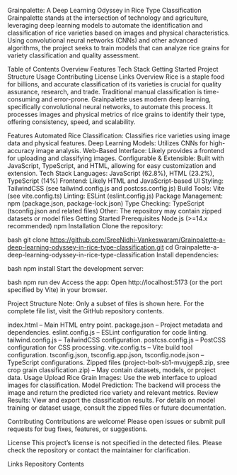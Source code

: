 Grainpalette: A Deep Learning Odyssey in Rice Type Classification
Grainpalette stands at the intersection of technology and agriculture, leveraging deep learning models to automate the identification and classification of rice varieties based on images and physical characteristics. Using convolutional neural networks (CNNs) and other advanced algorithms, the project seeks to train models that can analyze rice grains for variety classification and quality assessment.

Table of Contents
Overview
Features
Tech Stack
Getting Started
Project Structure
Usage
Contributing
License
Links
Overview
Rice is a staple food for billions, and accurate classification of its varieties is crucial for quality assurance, research, and trade. Traditional manual classification is time-consuming and error-prone. Grainpalette uses modern deep learning, specifically convolutional neural networks, to automate this process. It processes images and physical metrics of rice grains to identify their type, offering consistency, speed, and scalability.

Features
Automated Rice Classification: Classifies rice varieties using image data and physical features.
Deep Learning Models: Utilizes CNNs for high-accuracy image analysis.
Web-Based Interface: Likely provides a frontend for uploading and classifying images.
Configurable & Extensible: Built with JavaScript, TypeScript, and HTML, allowing for easy customization and extension.
Tech Stack
Languages: JavaScript (62.8%), HTML (23.2%), TypeScript (14%)
Frontend: Likely HTML and JavaScript-based UI
Styling: TailwindCSS (see tailwind.config.js and postcss.config.js)
Build Tools: Vite (see vite.config.ts)
Linting: ESLint (eslint.config.js)
Package Management: npm (package.json, package-lock.json)
Type Checking: TypeScript (tsconfig.json and related files)
Other: The repository may contain zipped datasets or model files
Getting Started
Prerequisites
Node.js (>=14.x recommended)
npm
Installation
Clone the repository:

bash
git clone https://github.com/SreeNidhi-Vankeswaram/Grainpalette-a-deep-learning-odyssey-in-rice-type-classification.git
cd Grainpalette-a-deep-learning-odyssey-in-rice-type-classification
Install dependencies:

bash
npm install
Start the development server:

bash
npm run dev
Access the app: Open http://localhost:5173 (or the port specified by Vite) in your browser.

Project Structure
Note: Only a subset of files is shown here. For the complete file list, visit the GitHub repository contents.

index.html – Main HTML entry point.
package.json – Project metadata and dependencies.
eslint.config.js – ESLint configuration for code linting.
tailwind.config.js – TailwindCSS configuration.
postcss.config.js – PostCSS configuration for CSS processing.
vite.config.ts – Vite build tool configuration.
tsconfig.json, tsconfig.app.json, tsconfig.node.json – TypeScript configurations.
Zipped files (project-bolt-sb1-mvujgep8.zip, sree crop grain classification.zip) – May contain datasets, models, or project data.
Usage
Upload Rice Grain Images: Use the web interface to upload images for classification.
Model Prediction: The backend will process the image and return the predicted rice variety and relevant metrics.
Review Results: View and export the classification results.
For details on model training or dataset usage, consult the zipped files or future documentation.

Contributing
Contributions are welcome! Please open issues or submit pull requests for bug fixes, features, or suggestions.

License
This project’s license is not specified in the detected files. Please check the repository or contact the maintainer for clarification.

Links
Repository Contents
